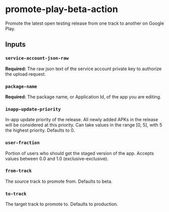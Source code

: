 # promote-play-beta-action
Promote the latest open testing release from one track to another on Google Play.

## Inputs

### `service-account-json-raw`

**Required:** The raw json text of the service account private key to authorize the upload request.

### `package-name`

**Required:** The package name, or Application Id, of the app you are editing.

### `inapp-update-priority`

In-app update priority of the release. All newly added APKs in the release will be considered at this priority. Can take values in the range [0, 5], with 5 the highest priority. Defaults to 0.

### `user-fraction`

Portion of users who should get the staged version of the app. Accepts values between 0.0 and 1.0 (exclusive-exclusive).

### `from-track`

The source track to promote from. Defaults to beta.

### `to-track`

The target track to promote to. Defaults to production.